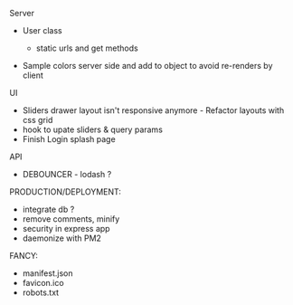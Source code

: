 Server

- User class
  - static urls and get methods

- Sample colors server side and add to object to avoid re-renders by client


UI

- Sliders drawer layout isn't responsive anymore - Refactor layouts with css grid
- hook to upate sliders & query params
- Finish Login splash page

API

- DEBOUNCER - lodash ?



PRODUCTION/DEPLOYMENT:

- integrate db ?
- remove comments, minify
- security in express app
- daemonize with PM2

FANCY:

- manifest.json
- favicon.ico
- robots.txt